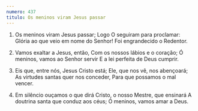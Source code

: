 ```yaml
---
numero: 437
titulo: Os meninos viram Jesus passar
---
```

1. Os meninos viram Jesus passar;
   Logo O seguiram para proclamar:
   Glória ao que veio em nome do Senhor!
   Foi engrandecido o Redentor.

2. Vamos exaltar a Jesus, então,
   Com os nossos lábios e o coração;
   Ó meninos, vamos ao Senhor servir
   E a lei perfeita de Deus cumprir.

3. Eis que, entre nós, Jesus Cristo está;
   Ele, que nos vê, nos abençoará;
   As virtudes santas quer nos conceder,
   Para que possamos o mal vencer.

4. Em silêncio ouçamos o que dirá
   Cristo, o nosso Mestre, que ensinará
   A doutrina santa que conduz aos céus;
   Ó meninos, vamos amar a Deus.
